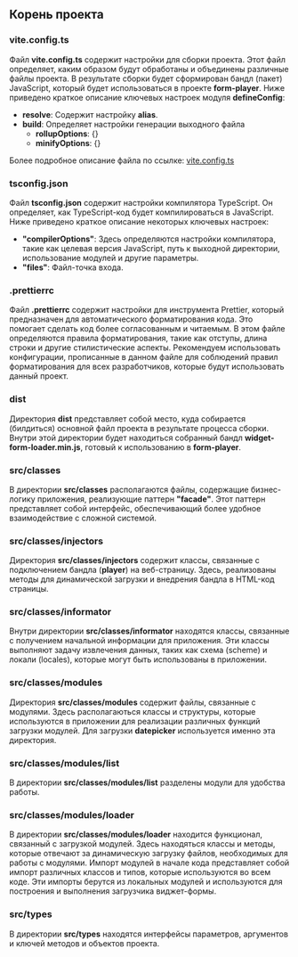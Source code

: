 ## Корень проекта

### vite.config.ts

Файл **vite.config.ts** содержит настройки для сборки проекта. Этот файл определяет, каким образом будут обработаны и объединены различные файлы проекта. В результате сборки будет сформирован бандл (пакет) JavaScript, который будет использоваться в проекте **form-player**. Ниже приведено краткое описание ключевых настроек модуля **defineConfig**:

- **resolve**: Содержит настройку **alias**.
- **build**: Определяет настройки генерации выходного файла
  - **rollupOptions**: {}
  - **minifyOptions**: {}

Более подробное описание файла по ссылке: [vite.config.ts](VITECONFIG.md)

### tsconfig.json

Файл **tsconfig.json** содержит настройки компилятора TypeScript. Он определяет, как TypeScript-код будет компилироваться в JavaScript. Ниже приведено краткое описание некоторых ключевых настроек:

- **"compilerOptions"**: Здесь определяются настройки компилятора, такие как целевая версия JavaScript, путь к выходной директории, использование модулей и другие параметры.
- **"files"**: Файл-точка входа.

### .prettierrc

Файл **.prettierrc** содержит настройки для инструмента Prettier, который предназначен для автоматического форматирования кода. Это помогает сделать код более согласованным и читаемым. В этом файле определяются правила форматирования, такие как отступы, длина строки и другие стилистические аспекты. Рекомендуем использовать конфигурации, прописанные в данном файле для соблюдений правил форматирования для всех разработчиков, которые будут использовать данный проект.

### dist

Директория **dist** представляет собой место, куда собирается (билдиться) основной файл проекта в результате процесса сборки. Внутри этой директории будет находиться собранный бандл **widget-form-loader.min.js**, готовый к использованию в **form-player**.

### src/classes

В директории **src/classes** располагаются файлы, содержащие бизнес-логику приложения, реализующие паттерн **"facade"**. Этот паттерн представляет собой интерфейс, обеспечивающий более удобное взаимодействие с сложной системой.

### src/classes/injectors

Директория **src/classes/injectors** содержит классы, связанные с подключением бандла (**player**) на веб-страницу. Здесь, реализованы методы для динамической загрузки и внедрения бандла в HTML-код страницы.

### src/classes/informator

Внутри директории **src/classes/informator** находятся классы, связанные с получением начальной информации для приложения. Эти классы выполняют задачу извлечения данных, таких как схема (scheme) и локали (locales), которые могут быть использованы в приложении.

### src/classes/modules

Директория **src/classes/modules** содержит файлы, связанные с модулями. Здесь располагаються классы и структуры, которые используются в приложении для реализации различных функций загрузки модулей. Для загрузки **datepicker** используется именно эта директория.

### src/classes/modules/list

В директории **src/classes/modules/list** разделены модули для удобства работы.

### src/classes/modules/loader

В директории **src/classes/modules/loader** находится функционал, связанный с загрузкой модулей. Здесь находяться классы и методы, которые отвечают за динамическую загрузку файлов, необходимых для работы с модулями. Импорт модулей в начале кода представляет собой импорт различных классов и типов, которые используются во всем коде. Эти импорты берутся из локальных модулей и используются для построения и выполнения загрузчика виджет-формы.

### src/types

В директории **src/types** находятся интерфейсы параметров, аргументов и ключей методов и объектов проекта. 
